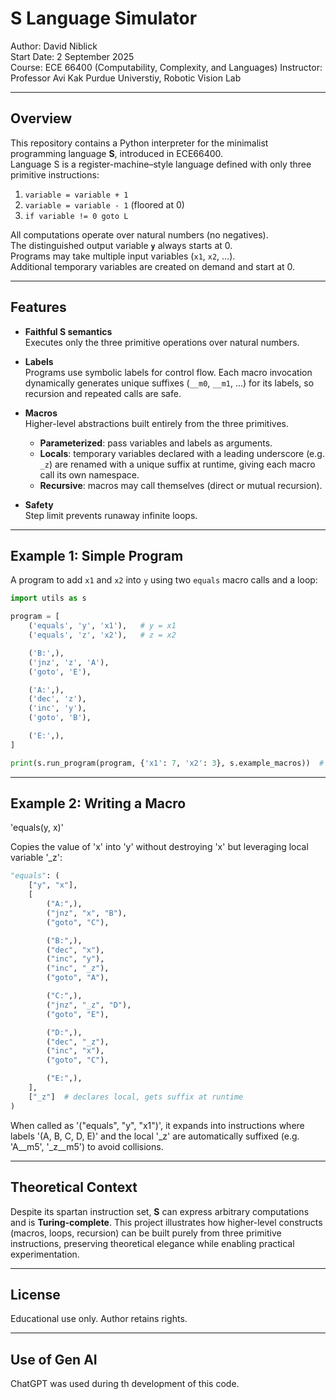 # S Language Simulator

Author: David Niblick  
Start Date: 2 September 2025  
Course: ECE 66400 (Computability, Complexity, and Languages)
Instructor: Professor Avi Kak 
Purdue Universtiy, Robotic Vision Lab

---

## Overview

This repository contains a Python interpreter for the minimalist programming language **S**, introduced in ECE66400.  
Language S is a register-machine–style language defined with only three primitive instructions:

1. `variable = variable + 1`  
2. `variable = variable - 1` (floored at 0)  
3. `if variable != 0 goto L`  

All computations operate over natural numbers (no negatives).  
The distinguished output variable **`y`** always starts at 0.  
Programs may take multiple input variables (`x1`, `x2`, …).  
Additional temporary variables are created on demand and start at 0.  

---

## Features

- **Faithful S semantics**  
  Executes only the three primitive operations over natural numbers.  

- **Labels**  
  Programs use symbolic labels for control flow. Each macro invocation dynamically generates unique suffixes (`__m0`, `__m1`, …) for its labels, so recursion and repeated calls are safe.  

- **Macros**  
  Higher-level abstractions built entirely from the three primitives.  
  - **Parameterized**: pass variables and labels as arguments.  
  - **Locals**: temporary variables declared with a leading underscore (e.g. `_z`) are renamed with a unique suffix at runtime, giving each macro call its own namespace.  
  - **Recursive**: macros may call themselves (direct or mutual recursion).  

- **Safety**  
  Step limit prevents runaway infinite loops.  

---

## Example 1: Simple Program

A program to add `x1` and `x2` into `y` using two `equals` macro calls and a loop:

```python
import utils as s

program = [
    ('equals', 'y', 'x1'),   # y = x1
    ('equals', 'z', 'x2'),   # z = x2

    ('B:',),
    ('jnz', 'z', 'A'),
    ('goto', 'E'),

    ('A:',),
    ('dec', 'z'),
    ('inc', 'y'),
    ('goto', 'B'),

    ('E:',),
]

print(s.run_program(program, {'x1': 7, 'x2': 3}, s.example_macros))  # → 10
```

---

## Example 2: Writing a Macro

'equals(y, x)'

Copies the value of 'x' into 'y' without destroying 'x' but leveraging local variable '_z':

```python
"equals": (
    ["y", "x"],
    [
        ("A:",),
        ("jnz", "x", "B"),
        ("goto", "C"),

        ("B:",),
        ("dec", "x"),
        ("inc", "y"),
        ("inc", "_z"),
        ("goto", "A"),

        ("C:",),
        ("jnz", "_z", "D"),
        ("goto", "E"),

        ("D:",),
        ("dec", "_z"),
        ("inc", "x"),
        ("goto", "C"),

        ("E:",),
    ],
    ["_z"]  # declares local, gets suffix at runtime
)
```

When called as '("equals", "y", "x1")', it expands into instructions where labels '(A, B, C, D, E)' and the local '_z' are automatically suffixed (e.g. 'A__m5', '_z__m5') to avoid collisions.

---

## Theoretical Context

Despite its spartan instruction set, **S** can express arbitrary computations and is **Turing-complete**.
This project illustrates how higher-level constructs (macros, loops, recursion) can be built purely from three primitive instructions, preserving theoretical elegance while enabling practical experimentation.

---

## License

Educational use only. Author retains rights.

---

## Use of Gen AI

ChatGPT was used during th development of this code.
